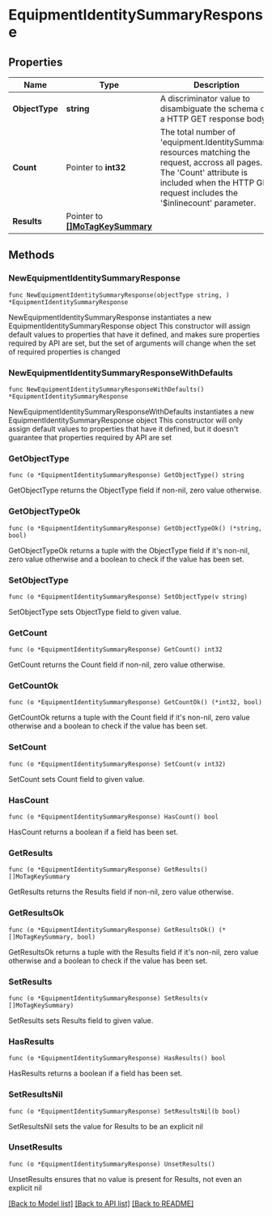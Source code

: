 # EquipmentIdentitySummaryResponse

## Properties

Name | Type | Description | Notes
------------ | ------------- | ------------- | -------------
**ObjectType** | **string** | A discriminator value to disambiguate the schema of a HTTP GET response body. | 
**Count** | Pointer to **int32** | The total number of &#39;equipment.IdentitySummary&#39; resources matching the request, accross all pages. The &#39;Count&#39; attribute is included when the HTTP GET request includes the &#39;$inlinecount&#39; parameter. | [optional] 
**Results** | Pointer to [**[]MoTagKeySummary**](MoTagKeySummary.md) |  | [optional] 

## Methods

### NewEquipmentIdentitySummaryResponse

`func NewEquipmentIdentitySummaryResponse(objectType string, ) *EquipmentIdentitySummaryResponse`

NewEquipmentIdentitySummaryResponse instantiates a new EquipmentIdentitySummaryResponse object
This constructor will assign default values to properties that have it defined,
and makes sure properties required by API are set, but the set of arguments
will change when the set of required properties is changed

### NewEquipmentIdentitySummaryResponseWithDefaults

`func NewEquipmentIdentitySummaryResponseWithDefaults() *EquipmentIdentitySummaryResponse`

NewEquipmentIdentitySummaryResponseWithDefaults instantiates a new EquipmentIdentitySummaryResponse object
This constructor will only assign default values to properties that have it defined,
but it doesn't guarantee that properties required by API are set

### GetObjectType

`func (o *EquipmentIdentitySummaryResponse) GetObjectType() string`

GetObjectType returns the ObjectType field if non-nil, zero value otherwise.

### GetObjectTypeOk

`func (o *EquipmentIdentitySummaryResponse) GetObjectTypeOk() (*string, bool)`

GetObjectTypeOk returns a tuple with the ObjectType field if it's non-nil, zero value otherwise
and a boolean to check if the value has been set.

### SetObjectType

`func (o *EquipmentIdentitySummaryResponse) SetObjectType(v string)`

SetObjectType sets ObjectType field to given value.


### GetCount

`func (o *EquipmentIdentitySummaryResponse) GetCount() int32`

GetCount returns the Count field if non-nil, zero value otherwise.

### GetCountOk

`func (o *EquipmentIdentitySummaryResponse) GetCountOk() (*int32, bool)`

GetCountOk returns a tuple with the Count field if it's non-nil, zero value otherwise
and a boolean to check if the value has been set.

### SetCount

`func (o *EquipmentIdentitySummaryResponse) SetCount(v int32)`

SetCount sets Count field to given value.

### HasCount

`func (o *EquipmentIdentitySummaryResponse) HasCount() bool`

HasCount returns a boolean if a field has been set.

### GetResults

`func (o *EquipmentIdentitySummaryResponse) GetResults() []MoTagKeySummary`

GetResults returns the Results field if non-nil, zero value otherwise.

### GetResultsOk

`func (o *EquipmentIdentitySummaryResponse) GetResultsOk() (*[]MoTagKeySummary, bool)`

GetResultsOk returns a tuple with the Results field if it's non-nil, zero value otherwise
and a boolean to check if the value has been set.

### SetResults

`func (o *EquipmentIdentitySummaryResponse) SetResults(v []MoTagKeySummary)`

SetResults sets Results field to given value.

### HasResults

`func (o *EquipmentIdentitySummaryResponse) HasResults() bool`

HasResults returns a boolean if a field has been set.

### SetResultsNil

`func (o *EquipmentIdentitySummaryResponse) SetResultsNil(b bool)`

 SetResultsNil sets the value for Results to be an explicit nil

### UnsetResults
`func (o *EquipmentIdentitySummaryResponse) UnsetResults()`

UnsetResults ensures that no value is present for Results, not even an explicit nil

[[Back to Model list]](../README.md#documentation-for-models) [[Back to API list]](../README.md#documentation-for-api-endpoints) [[Back to README]](../README.md)


